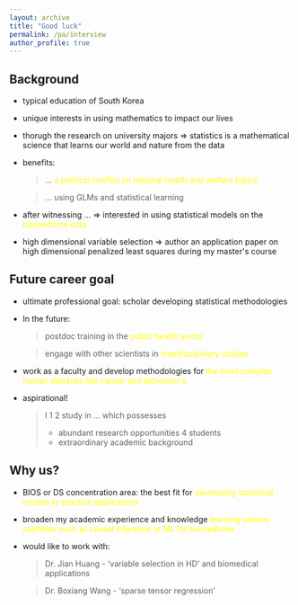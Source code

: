 ```yaml
---
layout: archive
title: "Good luck"
permalink: /pa/interview
author_profile: true
---
```


## Background
* typical education of South Korea 
* unique interests in using mathematics to impact our lives
* thorugh the research on university majors => statistics is a mathematical science that learns our world and nature from the data
* benefits: 
  > ... <span style="color:yellow">a political conflict on national health and welfare topics

  > ... using GLMs and statistical learning
* after witnessing ... => interested in using statistical models on the <span style="color:yellow">biomedicine data 
* high dimensional variable selection => author an application paper on high dimensional penalized least squares during my master's course

## Future career goal

* ultimate professional goal: scholar developing statistical methodologies
* In the future: 
  > postdoc training in the <span style="color:yellow">public health sector

  > engage with other scientists in <span style="color:yellow">interdisciplinary studies 
* work as a faculty and develop methodologies for <span style="color:yellow">the most complex human diseases like cancer and alzheimer's
* aspirational!
  > I 1 2 study in ... which possesses
  > * abundant research opportunities 4 students
  > * extraordinary academic background

## Why us?

* BIOS or DS concentration area: the best fit for <span style="color:yellow">developing statistical models to practice applications 
* broaden my academic experience and knowledge <span style="color:yellow">learning various subfields such as causal inference or ML for biomedicine
* would like to work with:
  > Dr. Jian Huang - ‘variable selection in HD’ and biomedical applications

  > Dr. Boxiang Wang - ‘sparse tensor regression’
